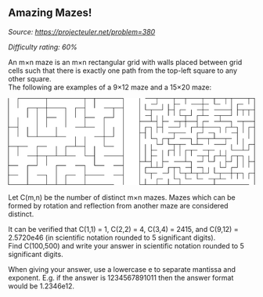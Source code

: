 Amazing Mazes!
--------------

*Source: https://projecteuler.net/problem=380*


*Difficulty rating: 60%*

An m×n maze is an m×n rectangular grid with walls placed between grid
cells such that there is exactly one path from the top-left square to
any other square.\
The following are examples of a 9×12 maze and a 15×20 maze:

![p380\_mazes.gif](img/p380_mazes.gif)

Let C(m,n) be the number of distinct m×n mazes. Mazes which can be
formed by rotation and reflection from another maze are considered
distinct.

It can be verified that C(1,1) = 1, C(2,2) = 4, C(3,4) = 2415, and
C(9,12) = 2.5720e46 (in scientific notation rounded to 5 significant
digits).\
 Find C(100,500) and write your answer in scientific notation rounded to
5 significant digits.

When giving your answer, use a lowercase e to separate mantissa and
exponent. E.g. if the answer is 1234567891011 then the answer format
would be 1.2346e12.
